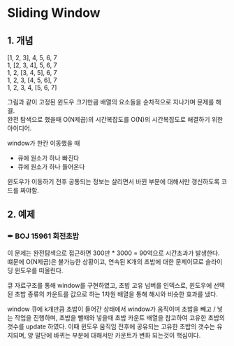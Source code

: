 # Sliding Window

## 1. 개념

[1, 2, 3], 4, 5, 6, 7  
1, [2, 3, 4], 5, 6, 7  
1, 2, [3, 4, 5], 6, 7  
1, 2, 3, [4, 5, 6], 7  
1, 2, 3, 4, [5, 6, 7]  
  

그림과 같이 고정된 윈도우 크기만큼 배열의 요소들을 순차적으로 지나가며 문제를 해결.  
완전 탐색으로 했을때 O(N제곱)의 시간복잡도를 O(N)의 시간복잡도로 해결하기 위한 아이디어.

window가 한칸 이동했을 때
- 큐에 원소가 하나 빠진다
- 큐에 원소가 하나 들어온다

윈도우가 이동하기 전후 공통되는 정보는 살리면서 바뀐 부분에 대해서만 갱신하도록 코드를 짜야함.


## 2. 예제 

### ✒︎ BOJ 15961 회전초밥 

이 문제는 완전탐색으로 접근하면 300만 * 3000 = 90억으로 시간초과가 발생한다.  
떄문에 O(N제곱)은 불가능한 상황이고, 연속된 K개의 초밥에 대한 문제이므로 슬라이딩 윈도우를 떠올린다.  

큐 자료구조를 통해 window를 구현하였고, 초밥 고유 넘버를 인덱스로, 윈도우에 선택된 초밥 종류의 카운트를 값으로 하는 1차원 배열을 통해 해시와 비슷한 효과를 냈다.  

window 큐에 k개만큼 초밥이 들어간 상태에서 window가 움직이며 초밥을 빼고 / 넣는 작업을 진행하며, 초밥을 뺄때와 넣을때 초밥 카운트 배열을 참고하여 고유한 초밥의 갯수를 update 하였다. 이때 윈도우 움직임 전후에 공유되는 고유한 초밥의 갯수는 유지되며, 양 말단에 바뀌는 부분에 대해서만 카운트가 변화 되는것이 핵심이다.
